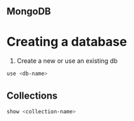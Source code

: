 ## MongoDB

# Creating a database

1. Create a new or use an existing db
```bash
use <db-name>
```



## Collections
```bash
show <collection-name>
```


